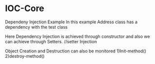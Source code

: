 # IOC-Core

Dependeny Injection Example
In this example Address class has a dependency with the test class

Here Dependency Injection is achieved through constructor
and also we can achieve through Setters.
<property name="address" ref=adrs>//setter Injection

Object Creation and Destruction can also be monitored
1)Init-method()
2)destroy-method()
